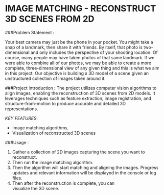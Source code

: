 # IMAGE MATCHING - RECONSTRUCT 3D SCENES FROM 2D

###Problem Statement :
   
Your best camera may just be the phone in your pocket. You might take a snap of a landmark, then share it with friends. By itself, that photo is two-dimensional and only includes the perspective of your shooting location. Of course, many people may have taken photos of that same landmark. If we were able to combine all of our photos, we may be able to create a more complete, three-dimensional view of any given thing and this is what we aim in this project. Our objective is building a 3D model of a scene given an unstructured collection of images taken around it.


###Project Introduction :
The project utilizes computer vision algorithms to align images, enabling the reconstruction of 3D scenes from 2D models. It leverages techniques such as feature extraction, image registration, and structure-from-motion to produce accurate and detailed 3D representations.

*KEY FEATURES*:
* Image matching algorithms, 
* Visualization of reconstructed 3D scenes

###Usage : 
1. Gather a collection of 2D images capturing the scene you want to reconstruct. 
2. Then run the image matching algorithm.
3. Then the algorithm will start matching and aligning the images. Progress updates and relevant information will be displayed in the console or log files.
4. Then after the reconstruction is complete, you can visualize the 3D scene.